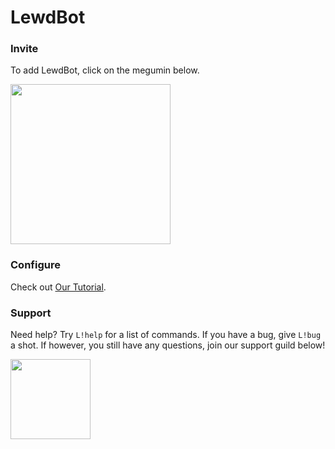 # LewdBot

### Invite

To add LewdBot, click on the megumin below.

<a href="https://goo.gl/PrPGky"><img src="https://images-na.ssl-images-amazon.com/images/I/61IB2TBKUmL._SX425_.jpg" width="256"></a>

### Configure
Check out [Our Tutorial](commands/#bot-configuration).

### Support
Need help? Try `L!help` for a list of commands. If you have a bug, give `L!bug` a shot. If however, you still have any
questions, join our support guild below!

<a href="https://discord.gg/zJ4PpK8"><img src="https://discordapp.com/assets/fc0b01fe10a0b8c602fb0106d8189d9b.png" width="128"></a>